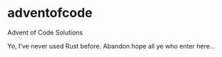 # adventofcode
Advent of Code Solutions

Yo, I've never used Rust before. Abandon hope all ye who enter here...